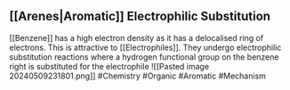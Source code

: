 ## [[Arenes|Aromatic]] Electrophilic Substitution
[[Benzene]] has a high electron density as it has a delocalised ring of electrons. This is attractive to [[Electrophiles]]. They undergo electrophilic substitution reactions where a hydrogen functional group on the benzene right is substituted for the electrophile
![[Pasted image 20240509231801.png]]
#Chemistry #Organic #Aromatic #Mechanism
